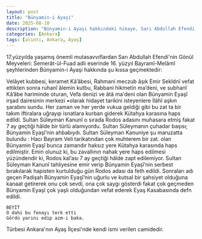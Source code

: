 ```yaml
---
layout: post
title: "Bünyamin-i Ayaşi"
date: 2025-08-10
description: "Bünyamin-i Ayaşi hakkındaki hikaye, Sarı Abdullah Efendi, Gönül Meyveleri: Semerât-ül-Fuad, Ankara, Ayaş"
categories: [Ankara]
tags: [alıntı, Ankara, Ayaş]
---
```



17.yüzyılda yaşamış önemli mutasavvıflardan Sarı Abdullah Efendi'nin Gönül Meyveleri: Semerât-ül-Fuad adlı eserinde 16. yüzyıl Bayramî-Melâmî şeyhlerinden Bünyamin-i Ayaşi  hakkında şu kıssa geçmektedir:

Velâyet kubbesi, keramet Kâ’âbesi, Rahmani meczub âşık Emir Sekldnî vefat ettikten sonra ruhanî âlemin kutbu, Rabbani hikmetin ma’deni, ve subhanî Kâ’âbe hariminde oturan, Vefa denizi ve âtâ ma'deni olan Bünyamin Eyaşî irşad dairesinin merkezi •olarak hidayet tarikini isteyenlere İlâhî aşkın şarabını sundu. Her zaman ve her yerde vukua geldiği gibi bu zat ta bir takım iftiralara uğrayıp isnatlara kurban giderek Kütahya karasına haps edildi. Sultan Süleyman Kanunî o sırada Rodos adasını muhasara etmiş fakat 7 ay geçtiği hâlde bir türlü alamıyordu. Sultan Süleymanın çuhadar başısı; Bünyamin Eyaşî’nin ahbabıydı. Sultan Süleyman Kanuniye şu maruzatta bulundu : Hacı Bayram Veli tarikatından çok muhterem bir zat. olan Bünyamin Eyaşî bunca zamandır haksız yere Kütahya karasında haps edilmiştir. Emin olunuz ki, bu zavallının nahak yere haps edilmesi yüzündendir ki, Rodos kal’ası 7 ay geçtiği hâlde zapt edilemiyor. Sultan Süleyman Kanunî tahliyesine emir verip Bünyamin Eyaşî’nin serbest bırakılarak hapisten kurtulduğu gün Rodos adası da feth edildi. Sonraları adı geçen Padişah Bünyamin Eyaşî’nin uğurlu ve kutsal bir şahsiyet olduğuna kanaat getirerek onu çok sevdi, ona çok saygı gösterdi fakat çok geçmeden Bünyamin Eyaşî çok yaşlı olduğundan vefat ederek Eyaş Kasabasında defn edildi.

    BEYİT
    O dahi bu fenayı terk etti
    Gördü yarını edip azm-i baka.

Türbesi Ankara'nın Ayaş İlçesi'nde kendi ismi verilen camidedir.
